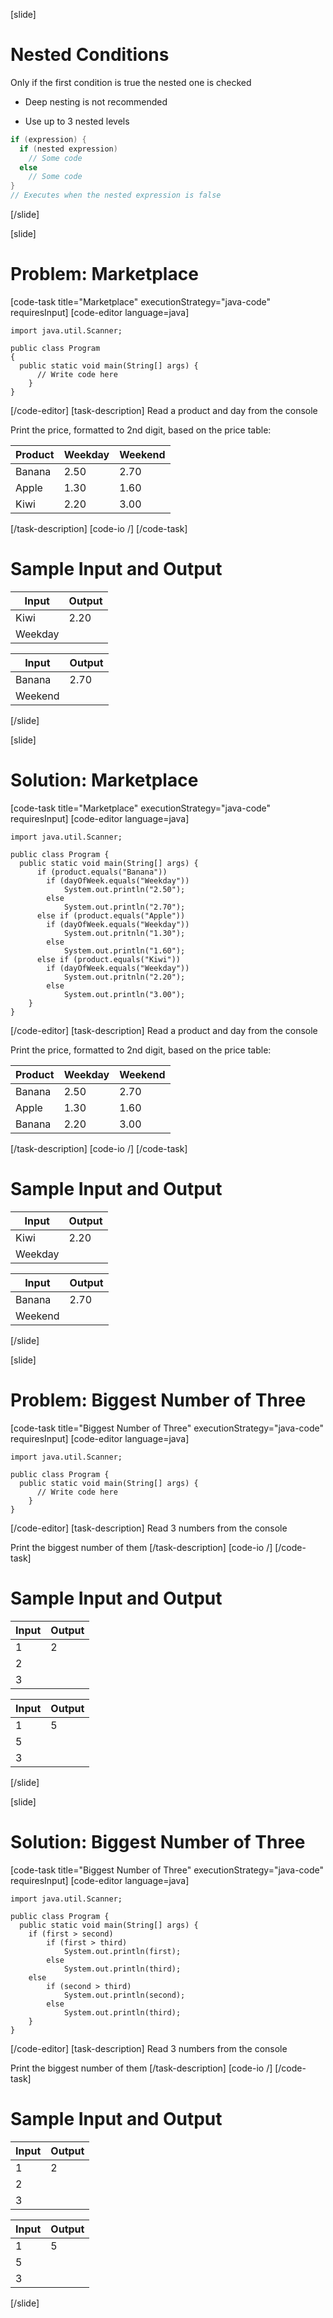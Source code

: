 [slide]
# Nested Conditions
Only if the first condition is true the nested one is checked

* Deep nesting is not recommended

* Use up to 3 nested levels

```java
if (expression) {
  if (nested expression)
    // Some code
  else
    // Some code
}
// Executes when the nested expression is false
``` 
[/slide]

[slide]
# Problem: Marketplace
[code-task title="Marketplace" executionStrategy="java-code" requiresInput]
[code-editor language=java]
```
import java.util.Scanner;

public class Program
{
  public static void main(String[] args) {
      // Write code here
    }
}
```
[/code-editor]
[task-description]
Read a product and day from the console

Print the price, formatted to 2nd digit, based on the price table:

|Product|Weekday|Weekend|
|-------|-------|-------|
|Banana|2.50|2.70|
|Apple|1.30|1.60|
|Kiwi|2.20|3.00|
[/task-description]
[code-io /]
[/code-task]
# Sample Input and Output
|Input|Output|
|-----|------|
|Kiwi|2.20|
|Weekday||

|Input|Output|
|-----|------|
|Banana|2.70|
|Weekend||
[/slide]

[slide]
# Solution: Marketplace
[code-task title="Marketplace" executionStrategy="java-code" requiresInput]
[code-editor language=java]
```
import java.util.Scanner;

public class Program {
  public static void main(String[] args) {
      if (product.equals("Banana"))
        if (dayOfWeek.equals("Weekday"))
            System.out.println("2.50");
        else
            System.out.println("2.70");
      else if (product.equals("Apple"))
        if (dayOfWeek.equals("Weekday"))
            System.out.pritnln("1.30");
        else
            System.out.println("1.60");
      else if (product.equals("Kiwi"))
        if (dayOfWeek.equals("Weekday"))
            System.out.pritnln("2.20");
        else
            System.out.println("3.00");
    }
}
```
[/code-editor]
[task-description]
Read a product and day from the console

Print the price, formatted to 2nd digit, based on the price table:

|Product|Weekday|Weekend|
|-------|-------|-------|
|Banana|2.50|2.70|
|Apple|1.30|1.60|
|Banana|2.20|3.00|
[/task-description]
[code-io /]
[/code-task]
# Sample Input and Output
|Input|Output|
|-----|------|
|Kiwi|2.20|
|Weekday||

|Input|Output|
|-----|------|
|Banana|2.70|
|Weekend||
[/slide]

[slide]
# Problem: Biggest Number of Three
[code-task title="Biggest Number of Three" executionStrategy="java-code" requiresInput]
[code-editor language=java]
```
import java.util.Scanner;

public class Program {
  public static void main(String[] args) {
      // Write code here
    }
}
```
[/code-editor]
[task-description]
Read 3 numbers from the console

Print the biggest number of them
[/task-description]
[code-io /]
[/code-task]
# Sample Input and Output
|Input|Output|
|-----|------|
|1|2|
|2||
|3||

|Input|Output|
|-----|------|
|1|5|
|5||
|3||
[/slide]

[slide]
# Solution: Biggest Number of Three
[code-task title="Biggest Number of Three" executionStrategy="java-code" requiresInput]
[code-editor language=java]
```
import java.util.Scanner;

public class Program {
  public static void main(String[] args) {
    if (first > second)
        if (first > third)
            System.out.println(first);
        else
            System.out.println(third);
    else
        if (second > third)
            System.out.println(second);
        else
            System.out.println(third);
    }
}
```
[/code-editor]
[task-description]
Read 3 numbers from the console

Print the biggest number of them
[/task-description]
[code-io /]
[/code-task]
# Sample Input and Output
|Input|Output|
|-----|------|
|1|2|
|2||
|3||

|Input|Output|
|-----|------|
|1|5|
|5||
|3||
[/slide]